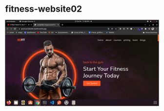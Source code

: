 # fitness-website02

<img src='https://github.com/Josimar-Victoria/fitness-website02/blob/main/images/Captura%20de%20pantalla%20de%202021-12-27%2023-40-58.png?raw=true' alt='img'/>
